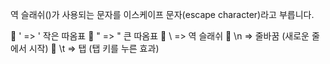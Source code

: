 역 슬래쉬(\)가 사용되는 문자를 이스케이프 문자(escape character)라고 부릅니다.

💠 \'   =>   ' 작은 따옴표
💠 \"   =>   " 큰 따옴표
💠 \\   =>   역 슬래쉬
💠 \n   =>   줄바꿈 (새로운 줄에서 시작)
💠 \t   =>   탭 (탭 키를 누른 효과)